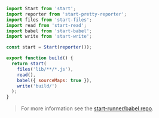 ```js
import Start from 'start';
import reporter from 'start-pretty-reporter';
import files from 'start-files';
import read from 'start-read';
import babel from 'start-babel';
import write from 'start-write';

const start = Start(reporter());

export function build() {
  return start(
    files('lib/**/*.js'),
    read(),
    babel({ sourceMaps: true }),
    write('build/')
  );
}
```

<blockquote class="babel-callout babel-callout-info">
  <p>
    For more information see the <a href="https://github.com/start-runner/babel">start-runner/babel repo</a>.
  </p>
</blockquote>

